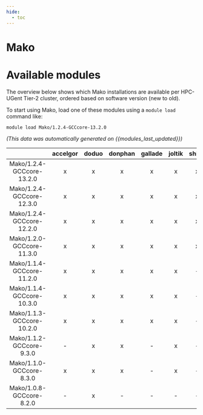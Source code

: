 ```yaml
---
hide:
  - toc
---
```


Mako
====

# Available modules


The overview below shows which Mako installations are available per HPC-UGent Tier-2 cluster, ordered based on software version (new to old).

To start using Mako, load one of these modules using a `module load` command like:

```shell
module load Mako/1.2.4-GCCcore-13.2.0
```

*(This data was automatically generated on {{modules_last_updated}})*  

| |accelgor|doduo|donphan|gallade|joltik|shinx|skitty|
| :---: | :---: | :---: | :---: | :---: | :---: | :---: | :---: |
|Mako/1.2.4-GCCcore-13.2.0|x|x|x|x|x|x|x|
|Mako/1.2.4-GCCcore-12.3.0|x|x|x|x|x|x|x|
|Mako/1.2.4-GCCcore-12.2.0|x|x|x|x|x|x|-|
|Mako/1.2.0-GCCcore-11.3.0|x|x|x|x|x|x|-|
|Mako/1.1.4-GCCcore-11.2.0|x|x|x|x|x|-|-|
|Mako/1.1.4-GCCcore-10.3.0|x|x|x|x|x|-|-|
|Mako/1.1.3-GCCcore-10.2.0|x|x|x|x|x|-|-|
|Mako/1.1.2-GCCcore-9.3.0|-|x|x|-|x|-|-|
|Mako/1.1.0-GCCcore-8.3.0|x|x|x|-|x|-|-|
|Mako/1.0.8-GCCcore-8.2.0|-|x|-|-|-|-|-|
